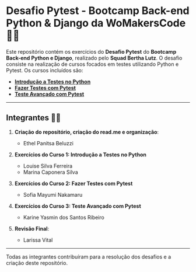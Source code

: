 # Desafio Pytest - Bootcamp Back-end Python & Django da WoMakersCode 👩‍💻

Este repositório contém os exercícios do **Desafio Pytest** do **Bootcamp Back-end Python e Django**, realizado pelo **Squad Bertha Lutz**. O desafio consiste na realização de cursos focados em testes utilizando Python e Pytest. Os cursos incluídos são:

- **[Introdução a Testes no Python](https://learn.microsoft.com/pt-br/training/modules/python-get-started-testing/)**
- **[Fazer Testes com Pytest](https://learn.microsoft.com/pt-br/training/modules/test-python-with-pytest/)**
- **[Teste Avançado com Pytest](https://learn.microsoft.com/pt-br/training/modules/python-advanced-pytest/)**

---

## Integrantes 👩‍💻

1. **Criação do repositório, criação do read.me e organização**:  
   - Ethel Panitsa Beluzzi

2. **Exercícios do Curso 1: Introdução a Testes no Python**  
   - Louise Silva Ferreira  
   - Marina Caponera Silva

3. **Exercícios do Curso 2: Fazer Testes com Pytest**  
   - Sofia Mayumi Nakamaru  

4. **Exercícios do Curso 3: Teste Avançado com Pytest**  
   - Karine Yasmin dos Santos Ribeiro

5. **Revisão Final**:  
   - Larissa Vital
     
---

Todas as integrantes contribuíram para a resolução dos desafios e a criação deste repositório.
